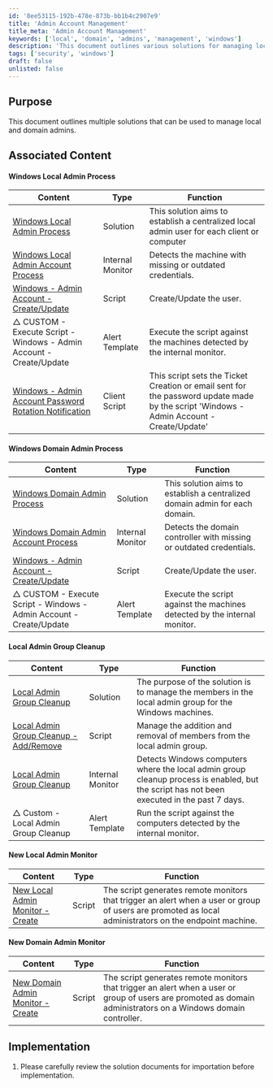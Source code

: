 ```yaml
---
id: '8ee53115-192b-478e-873b-bb1b4c2907e9'
title: 'Admin Account Management'
title_meta: 'Admin Account Management'
keywords: ['local', 'domain', 'admins', 'management', 'windows']
description: 'This document outlines various solutions for managing local and domain administrators effectively, including processes for creating, updating, and monitoring admin accounts on Windows machines.'
tags: ['security', 'windows']
draft: false
unlisted: false
---
```


## Purpose

This document outlines multiple solutions that can be used to manage local and domain admins.

## Associated Content

#### Windows Local Admin Process

| Content                                                                                           | Type           | Function                                                                                                    |
|---------------------------------------------------------------------------------------------------|----------------|-------------------------------------------------------------------------------------------------------------|
| [Windows Local Admin Process](<./Windows Local Admin Process.md>)                               | Solution       | This solution aims to establish a centralized local admin user for each client or computer                 |
| [Windows Local Admin Account Process](<../cwa/monitors/Windows Local Admin Account Process.md>) | Internal Monitor| Detects the machine with missing or outdated credentials.                                                  |
| [Windows - Admin Account - Create/Update](<../cwa/scripts/Windows - Admin Account - CreateUpdate.md>) | Script         | Create/Update the user.                                                                                    |
| △ CUSTOM - Execute Script - Windows - Admin Account - Create/Update                              | Alert Template | Execute the script against the machines detected by the internal monitor.                                  |
| [Windows - Admin Account Password Rotation Notification](<../cwa/scripts/Windows - Admin Account Password Rotation Notification.md>) | Client Script  | This script sets the Ticket Creation or email sent for the password update made by the script 'Windows - Admin Account - Create/Update' |

#### Windows Domain Admin Process

| Content                                                                                           | Type           | Function                                                                                                    |
|---------------------------------------------------------------------------------------------------|----------------|-------------------------------------------------------------------------------------------------------------|
| [Windows Domain Admin Process](<./Windows Domain Admin Process.md>)                             | Solution       | This solution aims to establish a centralized domain admin for each domain.                               |
| [Windows Domain Admin Account Process](<../cwa/monitors/Windows Domain Admin Account Process.md>) | Internal Monitor| Detects the domain controller with missing or outdated credentials.                                        |
| [Windows - Admin Account - Create/Update](<../cwa/scripts/Windows - Admin Account - CreateUpdate.md>) | Script         | Create/Update the user.                                                                                    |
| △ CUSTOM - Execute Script - Windows - Admin Account - Create/Update                              | Alert Template | Execute the script against the machines detected by the internal monitor.                                  |

#### Local Admin Group Cleanup

| Content                                                                                           | Type           | Function                                                                                                    |
|---------------------------------------------------------------------------------------------------|----------------|-------------------------------------------------------------------------------------------------------------|
| [Local Admin Group Cleanup](https://proval.itglue.com/DOC-5078775-16783557)                     | Solution       | The purpose of the solution is to manage the members in the local admin group for the Windows machines.    |
| [Local Admin Group Cleanup - Add/Remove](<../cwa/scripts/Local Admin Group Cleanup - AddRemove.md>) | Script         | Manage the addition and removal of members from the local admin group.                                     |
| [Local Admin Group Cleanup](https://proval.itglue.com/DOC-5078775-16783515)                     | Internal Monitor| Detects Windows computers where the local admin group cleanup process is enabled, but the script has not been executed in the past 7 days. |
| △ Custom - Local Admin Group Cleanup                                                              | Alert Template | Run the script against the computers detected by the internal monitor.                                     |

#### New Local Admin Monitor

| Content                                                                                           | Type   | Function                                                                                                    |
|---------------------------------------------------------------------------------------------------|--------|-------------------------------------------------------------------------------------------------------------|
| [New Local Admin Monitor - Create](<../cwa/scripts/New Local Admin Monitor - Create.md>)          | Script | The script generates remote monitors that trigger an alert when a user or group of users are promoted as local administrators on the endpoint machine. |

#### New Domain Admin Monitor

| Content                                                                                           | Type   | Function                                                                                                    |
|---------------------------------------------------------------------------------------------------|--------|-------------------------------------------------------------------------------------------------------------|
| [New Domain Admin Monitor - Create](<../cwa/scripts/New Domain Admin Monitor - Create.md>)        | Script | The script generates remote monitors that trigger an alert when a user or group of users are promoted as domain administrators on a Windows domain controller. |

## Implementation

1. Please carefully review the solution documents for importation before implementation.




